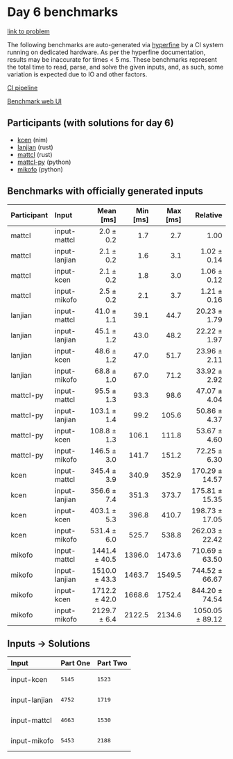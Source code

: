 # Day 6 benchmarks

[link to problem](https://adventofcode.com/2024/day/6)

The following benchmarks are auto-generated via
[hyperfine](https://github.com/sharkdp/hyperfine) by a CI system running on
dedicated hardware. As per the hyperfine documentation, results may be
inaccurate for times < 5 ms. These benchmarks represent the total time to read,
parse, and solve the given inputs, and, as such, some variation is expected due
to IO and other factors.

[CI pipeline](http://ci.papercode.net:8080/teams/main/pipelines/aoc2024)

[Benchmark web UI](https://aoc.ancalagon.black)


## Participants (with solutions for day 6)

- [kcen](https://github.com/kcen/aoc2024) (nim)
- [lanjian](https://github.com/lanjian/aoc-2024) (rust)
- [mattcl](https://github.com/mattcl/aoc2024) (rust)
- [mattcl-py](https://github.com/mattcl/aoc2024-py) (python)
- [mikofo](https://github.com/mikofo/aoc2024) (python)


## Benchmarks with officially generated inputs

| Participant | Input | Mean [ms] | Min [ms] | Max [ms] | Relative |
|:---|:---|---:|---:|---:|---:|
| mattcl | input-mattcl | 2.0 ± 0.2 | 1.7 | 2.7 | 1.00 |
| mattcl | input-lanjian | 2.1 ± 0.2 | 1.6 | 3.1 | 1.02 ± 0.14 |
| mattcl | input-kcen | 2.1 ± 0.2 | 1.8 | 3.0 | 1.06 ± 0.12 |
| mattcl | input-mikofo | 2.5 ± 0.2 | 2.1 | 3.7 | 1.21 ± 0.16 |
| lanjian | input-mattcl | 41.0 ± 1.1 | 39.1 | 44.7 | 20.23 ± 1.79 |
| lanjian | input-lanjian | 45.1 ± 1.2 | 43.0 | 48.2 | 22.22 ± 1.97 |
| lanjian | input-kcen | 48.6 ± 1.2 | 47.0 | 51.7 | 23.96 ± 2.11 |
| lanjian | input-mikofo | 68.8 ± 1.0 | 67.0 | 71.2 | 33.92 ± 2.92 |
| mattcl-py | input-mattcl | 95.5 ± 1.3 | 93.3 | 98.6 | 47.07 ± 4.04 |
| mattcl-py | input-lanjian | 103.1 ± 1.4 | 99.2 | 105.6 | 50.86 ± 4.37 |
| mattcl-py | input-kcen | 108.8 ± 1.3 | 106.1 | 111.8 | 53.67 ± 4.60 |
| mattcl-py | input-mikofo | 146.5 ± 3.0 | 141.7 | 151.2 | 72.25 ± 6.30 |
| kcen | input-mattcl | 345.4 ± 3.9 | 340.9 | 352.9 | 170.29 ± 14.57 |
| kcen | input-lanjian | 356.6 ± 7.4 | 351.3 | 373.7 | 175.81 ± 15.35 |
| kcen | input-kcen | 403.1 ± 5.3 | 396.8 | 410.7 | 198.73 ± 17.05 |
| kcen | input-mikofo | 531.4 ± 6.0 | 525.7 | 538.8 | 262.03 ± 22.42 |
| mikofo | input-mattcl | 1441.4 ± 40.5 | 1396.0 | 1473.6 | 710.69 ± 63.50 |
| mikofo | input-lanjian | 1510.0 ± 43.3 | 1463.7 | 1549.5 | 744.52 ± 66.67 |
| mikofo | input-kcen | 1712.2 ± 42.0 | 1668.6 | 1752.4 | 844.20 ± 74.54 |
| mikofo | input-mikofo | 2129.7 ± 6.4 | 2122.5 | 2134.6 | 1050.05 ± 89.12 |


## Inputs -> Solutions

| Input | Part One | Part Two |
|:---|:---|:---|
|input-kcen|<pre>5145</pre>|<pre>1523</pre>|
|input-lanjian|<pre>4752</pre>|<pre>1719</pre>|
|input-mattcl|<pre>4663</pre>|<pre>1530</pre>|
|input-mikofo|<pre>5453</pre>|<pre>2188</pre>|